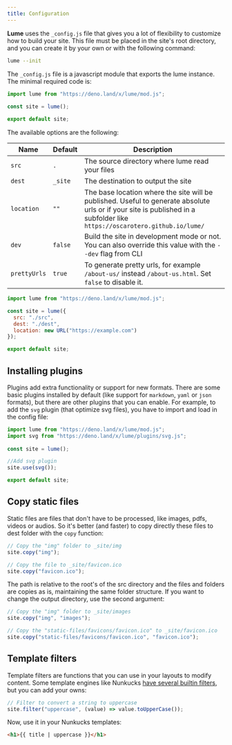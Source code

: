 ```yaml
---
title: Configuration
---
```


**Lume** uses the `_config.js` file that gives you a lot of flexibility to customize how to build your site. This file must be placed in the site's root directory, and you can create it by your own or with the following command:

```sh
lume --init
```

The `_config.js` file is a javascript module that exports the lume instance. The minimal required code is:

```js
import lume from "https://deno.land/x/lume/mod.js";
  
const site = lume();

export default site;
```

The available options are the following:

Name         | Default  | Description
-------------|----------|------------
`src`        | `.`      | The source directory where lume read your files
`dest`       | `_site`  | The destination to output the site
`location`   | `""`     | The base location where the site will be published. Useful to generate absolute urls or if your site is published in a subfolder like `https://oscarotero.github.io/lume/`
`dev`        | `false`  | Build the site in development mode or not. You can also override this value with the `--dev` flag from CLI
`prettyUrls` | `true`   | To generate pretty urls, for example `/about-us/` instead `/about-us.html`. Set `false` to disable it.

```js
import lume from "https://deno.land/x/lume/mod.js";

const site = lume({
  src: "./src",
  dest: "./dest",
  location: new URL("https://example.com")
});

export default site;
```

## Installing plugins

Plugins add extra functionality or support for new formats. There are some basic plugins installed by default (like support for `markdown`, `yaml` or `json` formats), but there are other plugins that you can enable. For example, to add the `svg` plugin (that optimize svg files), you have to import and load in the config file:

```js
import lume from "https://deno.land/x/lume/mod.js";
import svg from "https://deno.land/x/lume/plugins/svg.js";
  
const site = lume();

//Add svg plugin
site.use(svg());

export default site;
```

## Copy static files

Static files are files that don't have to be processed, like images, pdfs, videos or audios. So it's better (and faster) to copy directly these files to dest folder with the `copy` function:

```js
// Copy the "img" folder to _site/img
site.copy("img");

// Copy the file to _site/favicon.ico
site.copy("favicon.ico");
```

The path is relative to the root's of the src directory and the files and folders are copies as is, maintaining the same folder structure. If you want to change the output directory, use the second argument:

```js
// Copy the "img" folder to _site/images
site.copy("img", "images");

// Copy the "static-files/favicons/favicon.ico" to _site/favicon.ico
site.copy("static-files/favicons/favicon.ico", "favicon.ico");
```

## Template filters

Template filters are functions that you can use in your layouts to modify content. Some template engines like Nunkucks [have several builtin filters](https://mozilla.github.io/nunjucks/templating.html#builtin-filters), but you can add your owns:

```js
// Filter to convert a string to uppercase
site.filter("uppercase", (value) => value.toUpperCase());
```

Now, use it in your Nunkucks templates:

```html
<h1>{{ title | uppercase }}</h1>
```
